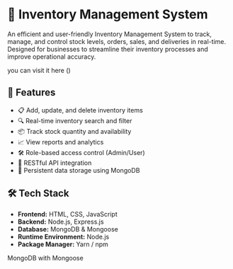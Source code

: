 # 🛒 Inventory Management System



An efficient and user-friendly Inventory Management System to track, manage, and control stock levels, orders, sales, and deliveries in real-time. Designed for businesses to streamline their inventory processes and improve operational accuracy.

you can visit it here ()

## 🚀 Features

- 📋 Add, update, and delete inventory items
- 🔍 Real-time inventory search and filter
- 📦 Track stock quantity and availability
- 📈 View reports and analytics
- 🛠️ Role-based access control (Admin/User)
- 📁 RESTful API integration
- 💾 Persistent data storage using MongoDB

## 🛠️ Tech Stack

- **Frontend:** HTML, CSS, JavaScript
- **Backend:** Node.js, Express.js
- **Database:** MongoDB & Mongoose
- **Runtime Environment:** Node.js
- **Package Manager:** Yarn / npm


MongoDB with Mongoose
